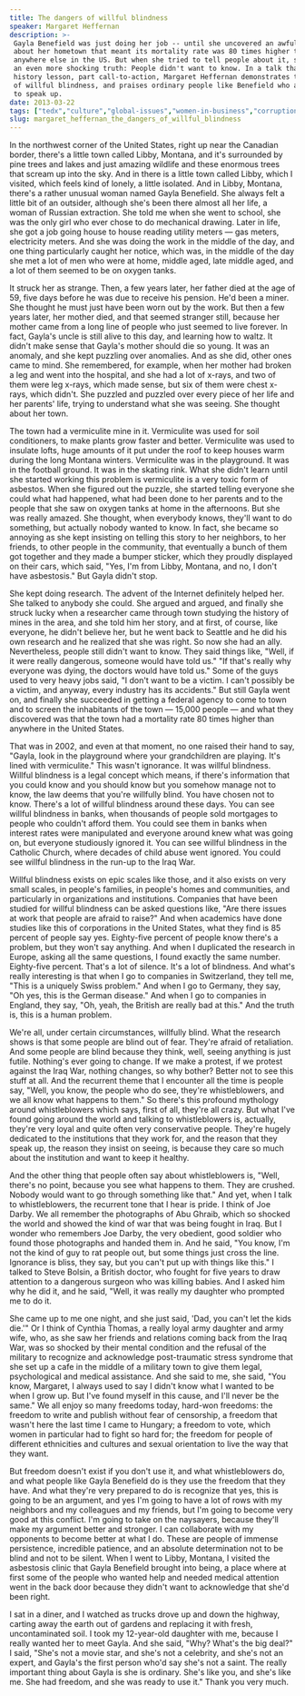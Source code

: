 ```yaml
---
title: The dangers of willful blindness
speaker: Margaret Heffernan
description: >-
 Gayla Benefield was just doing her job -- until she uncovered an awful secret
 about her hometown that meant its mortality rate was 80 times higher than
 anywhere else in the US. But when she tried to tell people about it, she learned
 an even more shocking truth: People didn't want to know. In a talk that's part
 history lesson, part call-to-action, Margaret Heffernan demonstrates the danger
 of willful blindness, and praises ordinary people like Benefield who are willing
 to speak up.
date: 2013-03-22
tags: ["tedx","culture","global-issues","women-in-business","corruption"]
slug: margaret_heffernan_the_dangers_of_willful_blindness
---
```


In the northwest corner of the United States, right up near the Canadian border, there's a
little town called Libby, Montana, and it's surrounded by pine trees and lakes and just
amazing wildlife and these enormous trees that scream up into the sky. And in there is a
little town called Libby, which I visited, which feels kind of lonely, a little isolated.
And in Libby, Montana, there's a rather unusual woman named Gayla Benefield. She always
felt a little bit of an outsider, although she's been there almost all her life, a woman
of Russian extraction. She told me when she went to school, she was the only girl who ever
chose to do mechanical drawing. Later in life, she got a job going house to house reading
utility meters — gas meters, electricity meters. And she was doing the work in the middle
of the day, and one thing particularly caught her notice, which was, in the middle of the
day she met a lot of men who were at home, middle aged, late middle aged, and a lot of
them seemed to be on oxygen tanks.

It struck her as strange. Then, a few years later, her father died at the age of 59, five
days before he was due to receive his pension. He'd been a miner. She thought he must just
have been worn out by the work. But then a few years later, her mother died, and that
seemed stranger still, because her mother came from a long line of people who just seemed
to live forever. In fact, Gayla's uncle is still alive to this day, and learning how to
waltz. It didn't make sense that Gayla's mother should die so young. It was an anomaly,
and she kept puzzling over anomalies. And as she did, other ones came to mind. She
remembered, for example, when her mother had broken a leg and went into the hospital, and
she had a lot of x-rays, and two of them were leg x-rays, which made sense, but six of
them were chest x-rays, which didn't. She puzzled and puzzled over every piece of her life
and her parents' life, trying to understand what she was seeing. She thought about her
town.

The town had a vermiculite mine in it. Vermiculite was used for soil conditioners, to make
plants grow faster and better. Vermiculite was used to insulate lofts, huge amounts of it
put under the roof to keep houses warm during the long Montana winters. Vermiculite was in
the playground. It was in the football ground. It was in the skating rink. What she didn't
learn until she started working this problem is vermiculite is a very toxic form of
asbestos. When she figured out the puzzle, she started telling everyone she could what had
happened, what had been done to her parents and to the people that she saw on oxygen tanks
at home in the afternoons. But she was really amazed. She thought, when everybody knows,
they'll want to do something, but actually nobody wanted to know. In fact, she became so
annoying as she kept insisting on telling this story to her neighbors, to her friends, to
other people in the community, that eventually a bunch of them got together and they made
a bumper sticker, which they proudly displayed on their cars, which said, "Yes, I'm from
Libby, Montana, and no, I don't have asbestosis." But Gayla didn't stop.

She kept doing research. The advent of the Internet definitely helped her. She talked to
anybody she could. She argued and argued, and finally she struck lucky when a researcher
came through town studying the history of mines in the area, and she told him her story,
and at first, of course, like everyone, he didn't believe her, but he went back to Seattle
and he did his own research and he realized that she was right. So now she had an ally.
Nevertheless, people still didn't want to know. They said things like, "Well, if it were
really dangerous, someone would have told us." "If that's really why everyone was dying,
the doctors would have told us." Some of the guys used to very heavy jobs said, "I don't
want to be a victim. I can't possibly be a victim, and anyway, every industry has its
accidents." But still Gayla went on, and finally she succeeded in getting a federal agency
to come to town and to screen the inhabitants of the town — 15,000 people — and what they
discovered was that the town had a mortality rate 80 times higher than anywhere in the
United States.

That was in 2002, and even at that moment, no one raised their hand to say, "Gayla, look
in the playground where your grandchildren are playing. It's lined with vermiculite." This
wasn't ignorance. It was willful blindness. Willful blindness is a legal concept which
means, if there's information that you could know and you should know but you somehow
manage not to know, the law deems that you're willfully blind. You have chosen not to
know. There's a lot of willful blindness around these days. You can see willful blindness
in banks, when thousands of people sold mortgages to people who couldn't afford them. You
could see them in banks when interest rates were manipulated and everyone around knew what
was going on, but everyone studiously ignored it. You can see willful blindness in the
Catholic Church, where decades of child abuse went ignored. You could see willful
blindness in the run-up to the Iraq War.

Willful blindness exists on epic scales like those, and it also exists on very small
scales, in people's families, in people's homes and communities, and particularly in
organizations and institutions. Companies that have been studied for willful blindness can
be asked questions like, "Are there issues at work that people are afraid to raise?" And
when academics have done studies like this of corporations in the United States, what they
find is 85 percent of people say yes. Eighty-five percent of people know there's a
problem, but they won't say anything. And when I duplicated the research in Europe, asking
all the same questions, I found exactly the same number. Eighty-five percent. That's a lot
of silence. It's a lot of blindness. And what's really interesting is that when I go to
companies in Switzerland, they tell me, "This is a uniquely Swiss problem." And when I go
to Germany, they say, "Oh yes, this is the German disease." And when I go to companies in
England, they say, "Oh, yeah, the British are really bad at this." And the truth is, this
is a human problem.

We're all, under certain circumstances, willfully blind. What the research shows is that
some people are blind out of fear. They're afraid of retaliation. And some people are
blind because they think, well, seeing anything is just futile. Nothing's ever going to
change. If we make a protest, if we protest against the Iraq War, nothing changes, so why
bother? Better not to see this stuff at all. And the recurrent theme that I encounter all
the time is people say, "Well, you know, the people who do see, they're whistleblowers,
and we all know what happens to them." So there's this profound mythology around
whistleblowers which says, first of all, they're all crazy. But what I've found going
around the world and talking to whistleblowers is, actually, they're very loyal and quite
often very conservative people. They're hugely dedicated to the institutions that they
work for, and the reason that they speak up, the reason they insist on seeing, is because
they care so much about the institution and want to keep it healthy.

And the other thing that people often say about whistleblowers is, "Well, there's no
point, because you see what happens to them. They are crushed. Nobody would want to go
through something like that." And yet, when I talk to whistleblowers, the recurrent tone
that I hear is pride. I think of Joe Darby. We all remember the photographs of Abu Ghraib,
which so shocked the world and showed the kind of war that was being fought in Iraq. But I
wonder who remembers Joe Darby, the very obedient, good soldier who found those
photographs and handed them in. And he said, "You know, I'm not the kind of guy to rat
people out, but some things just cross the line. Ignorance is bliss, they say, but you
can't put up with things like this." I talked to Steve Bolsin, a British doctor, who
fought for five years to draw attention to a dangerous surgeon who was killing babies. And
I asked him why he did it, and he said, "Well, it was really my daughter who prompted me
to do it.

She came up to me one night, and she just said, 'Dad, you can't let the kids die.'" Or I
think of Cynthia Thomas, a really loyal army daughter and army wife, who, as she saw her
friends and relations coming back from the Iraq War, was so shocked by their mental
condition and the refusal of the military to recognize and acknowledge post-traumatic
stress syndrome that she set up a cafe in the middle of a military town to give them
legal, psychological and medical assistance. And she said to me, she said, "You know,
Margaret, I always used to say I didn't know what I wanted to be when I grow up. But I've
found myself in this cause, and I'll never be the same." We all enjoy so many freedoms
today, hard-won freedoms: the freedom to write and publish without fear of censorship, a
freedom that wasn't here the last time I came to Hungary; a freedom to vote, which women
in particular had to fight so hard for; the freedom for people of different ethnicities
and cultures and sexual orientation to live the way that they want.

But freedom doesn't exist if you don't use it, and what whistleblowers do, and what people
like Gayla Benefield do is they use the freedom that they have. And what they're very
prepared to do is recognize that yes, this is going to be an argument, and yes I'm going
to have a lot of rows with my neighbors and my colleagues and my friends, but I'm going to
become very good at this conflict. I'm going to take on the naysayers, because they'll
make my argument better and stronger. I can collaborate with my opponents to become better
at what I do. These are people of immense persistence, incredible patience, and an
absolute determination not to be blind and not to be silent. When I went to Libby,
Montana, I visited the asbestosis clinic that Gayla Benefield brought into being, a place
where at first some of the people who wanted help and needed medical attention went in the
back door because they didn't want to acknowledge that she'd been right.

I sat in a diner, and I watched as trucks drove up and down the highway, carting away the
earth out of gardens and replacing it with fresh, uncontaminated soil. I took my
12-year-old daughter with me, because I really wanted her to meet Gayla. And she said,
"Why? What's the big deal?" I said, "She's not a movie star, and she's not a celebrity,
and she's not an expert, and Gayla's the first person who'd say she's not a saint. The
really important thing about Gayla is she is ordinary. She's like you, and she's like me.
She had freedom, and she was ready to use it." Thank you very much. 

<!--
ad_duration=3.33
event="TEDxDanubia"
external_start_time=0
has_talk_citation=0
intro_duration=11.82
is_subtitle_required="False"
is_talk_featured="True"
language="en"
language_swap="False"
native_language="en"
number_of_related_talks=6
number_of_speakers=1
number_of_subtitled_videos=30
number_of_tags=5
number_of_talk_download_languages=30
number_of_talk_more_resources=3
number_of_talk_recommendations=1
number_of_talks_take_actions=0
post_ad_duration=0.83
published_timestamp="2013-08-12 14:58:32"
recording_date="2013-03-22"
speaker_description="Writer, entrepreneur"
speaker_is_published=1
speaker_name="Margaret Heffernan"
talk_name="The dangers of willful blindness"
talk_recommendations_blurb="Read two books suggested by Heffernan to find out more about people who spoke up against wrongdoing in their communities."
talks_tags=["tedx","culture","global-issues","women-in-business","corruption"]
talks_take_action=[]
url_audio="https://download.ted.com/talks/MargaretHeffernan_2013X.mp3?apikey=acme-roadrunner"
url_photo_speaker="https://pe.tedcdn.com/images/ted/c9d1e1e21bac3abf58d587ee1d86ed644457c43b_254x191.jpg"
url_photo_talk="https://pe.tedcdn.com/images/ted/71a023ecb7187f11bdc0d901eca0a8a1988a2982_1600x1200.jpg"
url_webpage="https://www.ted.com/talks/margaret_heffernan_the_dangers_of_willful_blindness"
video_type_name="TEDx Talk"
-->